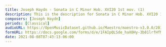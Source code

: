 ```yaml
---
title: Joseph Haydn - Sonata in C Minor Hob. XVI20 1st mov. (1)
description: This is the description for Sonata in C Minor Hob. XVI20 1st mov. by Joseph Haydn
composers: [Joseph Haydn]
periods: [Classical]
audioURL: https://OpenMusicDataset.github.io/Maestro/maestro-v3.0.0/2013/ORIG-MIDI_01_7_7_13_Group__MID--AUDIO_14_R1_2013_wav--2.midi
formURL: https://docs.google.com/forms/d/e/1FAIpQLSde_haX0Hy-3b81lrfHfMeOOBi7V5jpwNjooOUERsv3hPAgbQ/viewform
date: 2021-08-08T07:43:13-06:00
---
```

